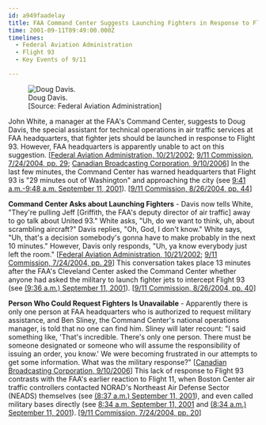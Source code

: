 ```yaml
---
id: a949faadelay
title: FAA Command Center Suggests Launching Fighters in Response to Flight 93; FAA Headquarters Unable to Request Them
time: 2001-09-11T09:49:00.000Z
timelines:
  - Federal Aviation Administration
  - Flight 93
  - Key Events of 9/11

---
```


<figure class="image">
  <img alt="Doug Davis." src="//i2.wp.com/cdn.historycommons.org/images/events/Doug_Davis_2050081722-9290.jpg" />
  <figcaption>Doug Davis.<br>[Source: Federal Aviation Administration]</figcaption>
</figure>

John White, a manager at the FAA's Command Center, suggests to Doug Davis, the special assistant for technical operations in air traffic services at FAA headquarters, that fighter jets should be launched in response to Flight 93. However, FAA headquarters is apparently unable to act on this suggestion. [[Federal Aviation Administration, 10/21/2002][1]; [9/11 Commission, 7/24/2004, pp. 29][2]; [Canadian Broadcasting Corporation, 9/10/2006][3]] In the last few minutes, the Command Center has warned headquarters that Flight 93 is "29 minutes out of Washington" and approaching the city (see [9:41 a.m.-9:48 a.m. September 11, 2001](/timeline/#a941faaupdates)). [[9/11 Commission, 8/26/2004, pp. 44][4]]

**Command Center Asks about Launching Fighters** - Davis now tells White, "They're pulling Jeff [Griffith, the FAA's deputy director of air traffic] away to go talk about United 93." White asks, "Uh, do we want to think, uh, about scrambling aircraft?" Davis replies, "Oh, God, I don't know." White says, "Uh, that's a decision somebody's gonna have to make probably in the next 10 minutes." However, Davis only responds, "Uh, ya know everybody just left the room." [[Federal Aviation Administration, 10/21/2002][1]; [9/11 Commission, 7/24/2004, pp. 29][2]] This conversation takes place 13 minutes after the FAA's Cleveland Center asked the Command Center whether anyone had asked the military to launch fighter jets to intercept Flight 93 (see [(9:36 a.m.) September 11, 2001](/timeline/#a936clevelandwants)). [[9/11 Commission, 8/26/2004, pp. 40][4]]

**Person Who Could Request Fighters Is Unavailable** - Apparently there is only one person at FAA headquarters who is authorized to request military assistance, and Ben Sliney, the Command Center's national operations manager, is told that no one can find him. Sliney will later recount: "I said something like, 'That's incredible. There's only one person. There must be someone designated or someone who will assume the responsibility of issuing an order, you know.' We were becoming frustrated in our attempts to get some information. What was the military response?" [[Canadian Broadcasting Corporation, 9/10/2006][3]] This lack of response to Flight 93 contrasts with the FAA's earlier reaction to Flight 11, when Boston Center air traffic controllers contacted NORAD's Northeast Air Defense Sector (NEADS) themselves (see [(8:37 a.m.) September 11, 2001](#a837noradnotified)), and even called military bases directly (see [8:34 a.m. September 11, 2001](/timeline/#a834capecod) and [(8:34 a.m.) September 11, 2001](/timeline/#a833atlanticcity)). [[9/11 Commission, 7/24/2004, pp. 20][2]]

[1]: https://www.scribd.com/document/14141827/NYC-B1-NTMO-East-Position-3-Fdr-Transcript
[2]: https://web.archive.org/web/20041020144854/http://www.decloah.com/mirrors/9-11/911_Report.txt
[3]: https://web.archive.org/web/20080225124406/http://www.cbc.ca/documentaries/secrethistory/timeline9.html
[4]: https://www.hsdl.org/?view&did=484625
